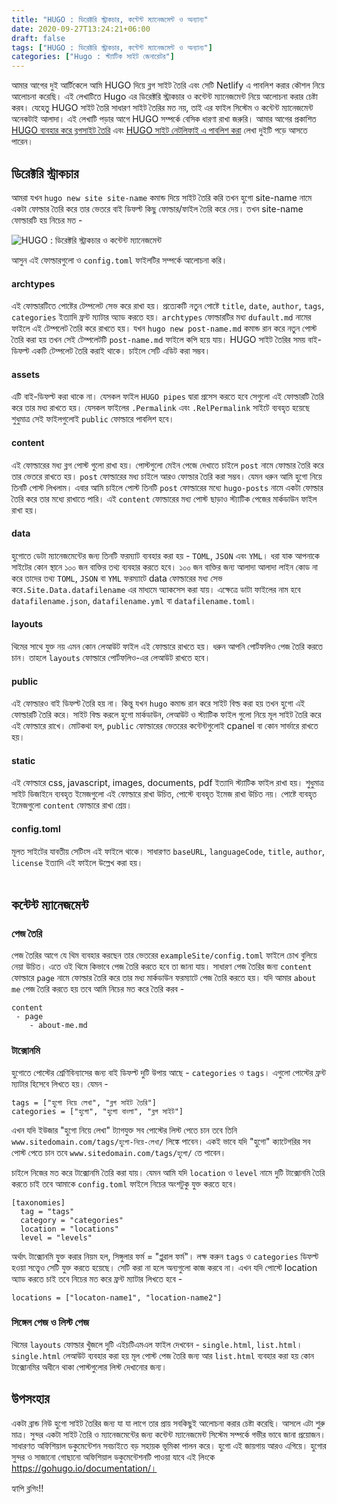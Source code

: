 ```yaml
---
title: "HUGO : ডিরেক্টরি স্ট্রাকচার, কন্টেন্ট ম্যানেজমেন্ট ও অন্যান্য"
date: 2020-09-27T13:24:21+06:00
draft: false
tags: ["HUGO : ডিরেক্টরি স্ট্রাকচার, কন্টেন্ট ম্যানেজমেন্ট ও অন্যান্য"]
categories: ["Hugo : স্ট্যাটিক সাইট জেনারেটর"]
---
```



আমার আগের দুই আর্টিকেলে আমি HUGO দিয়ে ব্লগ সাইট তৈরি এবং সেটি Netlify এ পাবলিশ করার কৌশল নিয়ে আলোচনা করেছি। এই লেখাটিতে Hugo এর ডিরেক্টরি স্ট্রাকচার ও কন্টেন্ট ম্যানেজমেন্ট নিয়ে আলোচনা করার চেষ্টা করব। যেহেতু HUGO সাইট তৈরি সাধারণ সাইট তৈরির মত নয়, তাই এর ফাইল সিস্টেম ও কন্টেন্ট ম্যানেজমেন্ট  অনেকটাই আলাদা। এই লেখাটি পড়ার আগে HUGO সম্পর্কে বেসিক ধারণা রাখা জরুরি। আমার আগের প্রকাশিত [HUGO ব্যবহার করে ব্লগসাইট তৈরি](/post/hugo-deye-blogsite-toiri/) এবং [HUGO সাইট নেটলিফাই এ পাবলিশ করা](/post/%E0%A6%B9%E0%A7%81%E0%A6%97-%E0%A6%B8%E0%A6%BE%E0%A6%87%E0%A6%9F-%E0%A6%A8%E0%A7%87%E0%A6%9F%E0%A6%B2%E0%A6%BF%E0%A6%AB%E0%A6%BE%E0%A6%87-%E0%A6%8F-%E0%A6%AA%E0%A6%BE%E0%A6%AC%E0%A7%8D%E0%A6%B2%E0%A6%BF%E0%A6%B6%E0%A6%BF%E0%A6%82/) লেখা দুইটি পড়ে আসতে পারেন।

## ডিরেক্টরি স্ট্রাকচার

আমরা যখন `hugo new site site-name` কমান্ড দিয়ে সাইট তৈরি করি তখন হুগো site-name নামে একটা ফোল্ডার  তৈরি করে তার ভেতরে বাই ডিফল্ট কিছু ফোল্ডার/ফাইল তৈরি করে দেয়। তখন site-name ফোল্ডারটি হয় নিচের মত -

![HUGO : ডিরেক্টরি স্ট্রাকচার ও কন্টেন্ট ম্যানেজমেন্ট](/images/september20/hugo-file-structure.jpg)

আসুন এই ফোল্ডারগুলো ও `config.toml` ফাইলটির সম্পর্কে আলোচনা করি।

#### archtypes
এই ফোল্ডারটিতে পোষ্টের টেম্পলেট সেভ করে রাখা হয়। প্রত্যেকটি নতুন পোষ্টে `title`, `date`, `author`, `tags`, `categories` ইত্যাদি ফ্রন্ট ম্যাটার অ্যাড করতে হয়। `archtypes` ফোল্ডারটির মধ্য `dufault.md` নামের ফাইলে এই টেম্পলেট তৈরি করে রাখতে হয়। যখন `hugo new post-name.md` কমান্ড রান করে নতুন পোস্ট তৈরি করা হয় তখন সেই টেম্পলেটটি `post-name.md` ফাইলে কপি হয়ে যায়। HUGO সাইট তৈরির সময় বাই-ডিফল্ট একটি টেম্পলেট তৈরি করাই থাকে। চাইলে সেটি এডিট করা সম্ভব।

#### assets
এটি বাই-ডিফল্ট করা থাকে না। যেসকল ফাইল `HUGO pipes` দ্বারা প্রসেস করতে হবে সেগুলো এই ফোল্ডারটি তৈরি করে তার মধ্য রাখতে হয়। যেসকল ফাইলের `.Permalink` এবং `.RelPermalink` সাইটে ব্যবহৃত হয়েছে শুধুমাত্র সেই ফাইলগুলোই `public` ফোল্ডারে পাবলিশ হবে।

#### content
এই ফোল্ডারের মধ্য ব্লগ পোস্ট গুলো রাখা হয়। পোস্টগুলো মেইন পেজে দেখাতে চাইলে `post` নামে ফোল্ডার তৈরি করে তার ভেতরে রাখতে হয়। `post` ফোল্ডারের মধ্য চাইলে আরও ফোল্ডার তৈরি করা সম্ভব। যেমন ধরুন আমি হুগো নিয়ে তিনটি পোস্ট লিখলাম। এবার আমি চাইলে পোস্ট তিনটি `post` ফোল্ডারের মধ্যে `hugo-posts` নামে একটা ফোল্ডার তৈরি করে তার মধ্যে রাখাতে পারি। এই `content` ফোল্ডারের মধ্য পোস্ট ছাড়াও স্ট্যাটিক পেজের মার্কডাউন ফাইল রাখা হয়। 

#### data
হুগোতে ডেটা ম্যানেজমেন্টের জন্য তিনটি ফরম্যাট ব্যবহার করা হয় - `TOML`, `JSON` এবং `YML`। ধরা যাক আপনাকে সাইটের কোন স্থানে ১০০ জন বাক্তির তথ্য ব্যবহার করতে হবে। ১০০ জন বাক্তির জন্য আলাদা আলাদা লাইন কোড না করে তাদের তথ্য `TOML`, `JSON` বা `YML` ফরম্যাটে data ফোল্ডারের মধ্য সেভ করে`.Site.Data.datafilename` এর মাধ্যমে অ্যাকসেস করা যায়। এক্ষেত্রে ডাটা ফাইলের নাম হবে `datafilename.json`, `datafilename.yml` বা `datafilename.toml`।

#### layouts
থিমের সাথে যুক্ত নয় এমন কোন লেআউট ফাইল এই ফোল্ডারে রাখতে হয়। ধরুন আপনি পোর্টফলিও পেজ তৈরি করতে চান। তাহলে `layouts` ফোল্ডারে পোর্টফলিও-এর লেআউট রাখতে হবে।

#### public
এই ফোল্ডারও বাই ডিফল্ট তৈরি হয় না। কিন্তু যখন `hugo` কমান্ড রান করে সাইট বিল্ড করা হয় তখন হুগো এই ফোল্ডারটি তৈরি করে। সাইট বিল্ড করলে হুগো মার্কডাউন, লেআউট ও স্ট্যাটিক ফাইল গুলো নিয়ে মূল সাইট তৈরি করে এই ফোল্ডারে রাখে। মোটকথা হল, `public` ফোল্ডারের ভেতরের কন্টেন্টগুলোই cpanel বা কোন সার্ভারে রাখতে হয়।

#### static
এই ফোল্ডারে css, javascript, images, documents, pdf ইত্যাদি স্ট্যাটিক ফাইল রাখা হয়। শুধুমাত্র সাইট ডিজাইনে ব্যবহৃত ইমেজগুলো এই ফোল্ডারে রাখা উচিত, পোস্টে ব্যবহৃত ইমেজ রাখা উচিত নয়। পোষ্টে ব্যবহৃত  ইমেজগুলো `content` ফোল্ডারে রাখা শ্রেয়।

#### config.toml
মূলত সাইটের যাবতীয় সেটিংস এই ফাইলে থাকে। সাধারণত `baseURL`, `languageCode`, `title`, `author`, `license` ইত্যাদি এই ফাইলে উল্লেখ করা হয়।  
&nbsp;
## কন্টেন্ট ম্যানেজমেন্ট
### পেজ তৈরি
পেজ তৈরির আগে যে থিম ব্যবহার করছেন তার ভেতরের `exampleSite/config.toml` ফাইলে চোখ বুলিয়ে নেয়া উচিত। এতে ওই থিমে কিভাবে পেজ তৈরি করতে হবে তা জানা যায়। সাধারণ পেজ তৈরির জন্য `content` ফোল্ডারে `page` নামে ফোল্ডার তৈরি করে তার মধ্য মার্কডাউন ফরম্যাটে পেজ তৈরি করতে হয়। যদি আমার `about me` পেজ তৈরি করতে হয় তবে আমি নিচের মত করে তৈরি করব -

```
content
 - page
    - about-me.md
```

### টাক্সোনমি
হুগোতে পোস্টের শ্রেণিবিন্যাসের জন্য বাই ডিফল্ট দুটি উপায় আছে - `categories` ও `tags`। এগুলো পোস্টের ফ্রন্ট ম্যাটার হিসেবে লিখতে হয়। যেমন -

```
tags = ["হুগো নিয়ে লেখা", "ব্লগ সাইট তৈরি"]
categories = ["হুগো", "হুগো বাংলা", "ব্লগ সাইট"]
```

এখন যদি ইউজার "হুগো নিয়ে লেখা" ট্যাগযুক্ত সব পোস্টের লিস্ট পেতে চান তবে তিনি `www.sitedomain.com/tags/হুগো-নিয়ে-লেখা/` লিঙ্কে পাবেন। একই ভাবে যদি "হুগো" ক্যাটেগরির সব পোস্ট পেতে চান তবে `www.sitedomain.com/tags/হুগো/` তে পাবেন।

চাইলে নিজের মত করে টাক্সোনমি তৈরি করা যায়। যেমন আমি যদি `location` ও `level` নামে দুটি টাক্সোনমি তৈরি করতে চাই তবে আমাকে `config.toml` ফাইলে নিচের অংশটুকু যুক্ত করতে হবে।

```
[taxonomies]
  tag = "tags"
  category = "categories"
  location = "locations"
  level = "levels"
```

অর্থাৎ টাক্সোনমি যুক্ত করার নিয়ম হল, সিঙ্গুলার ফর্ম = "প্লুরাল ফর্ম"।  লক্ষ করুন `tags` ও `categories` ডিফল্ট হওয়া সত্ত্বেও সেটি যুক্ত করতে হয়েছে। সেটি করা না হলে অন্যগুলো কাজ করবে না। এখন যদি পোস্টে location অ্যাড করতে চাই তবে নিচের মত করে ফ্রন্ট ম্যাটার লিখতে হবে -

```
locations = ["locaton-name1", "location-name2"]
```
### সিঙ্গেল পেজ ও লিস্ট পেজ
থিমের `layouts` ফোল্ডার খুঁজলে দুটি এইচটিএমএল ফাইল দেখবেন - `single.html`, `list.html`। `single.html` লেআউট ব্যবহার করা হয় মূল পোস্ট পেজ তৈরি জন্য আর `list.html` ব্যবহার করা হয় কোন টাক্সোনমির অধীনে থাকা পোস্টগুলোর লিস্ট দেখানোর জন্য।

## উপসংহার
একটা ব্রান্ড নিউ হুগো সাইট তৈরির জন্য যা যা লাগে তার প্রায় সবকিছুই আলোচনা করার চেষ্টা করেছি। আসলে এটা শুরু মাত্র। সুন্দর একটা সাইট তৈরি ও ম্যানেজমেন্টের জন্য কন্টেন্ট ম্যানেজমেন্ট সিস্টেম সম্পর্কে গভীর ভাবে জানা প্রয়োজন। সাধারণত অফিশিয়াল ডকুমেন্টেশন সবচাইতে বড় সহায়ক ভূমিকা পালন করে। হুগো এই জায়গায় আরও এগিয়ে। হুগোর সুন্দর ও সাজানো গোছানো অফিশিয়াল ডকুমেন্টেশনটি পাওয়া যাবে এই লিংকে https://gohugo.io/documentation/।

হ্যাপি ব্লগিং!!